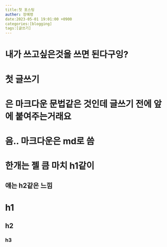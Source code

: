 ```yaml
---
title:첫 포스팅
auther: 장예령
date:2023-05-01 19:01:00 +0900
categories:[blogging]
tags:[글쓰기]
---
```


# 내가 쓰고싶은것을 쓰면 된다구잉? 
# 첫 글쓰기
# 은 마크다운 문법같은 것인데 글쓰기 전에 앞에 붙여주는거래요

# 음.. 마크다운은 md로 씀
# 한개는 젤 큼 마치 h1같이
## 얘는 h2같은 느낌

# h1
## h2
### h3
